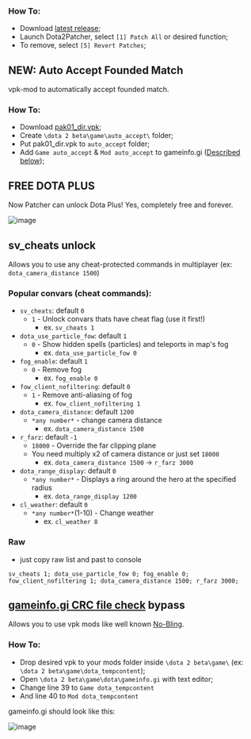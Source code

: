 ### How To:
* Download [latest release](https://github.com/Wolf49406/Dota2Patcher/releases/latest);
* Launch Dota2Patcher, select `[1] Patch All` or desired function;
* To remove, select `[5] Revert Patches`;

## NEW: Auto Accept Founded Match
vpk-mod to automatically accept founded match.
### How To:
* Download [pak01_dir.vpk](https://github.com/Wolf49406/Dota2Patcher/raw/master/pak01_dir.vpk);
* Create `\dota 2 beta\game\auto_accept\` folder;
* Put pak01_dir.vpk to `auto_accept` folder;
* Add `Game auto_accept` & `Mod auto_accept` to gameinfo.gi ([Described below](https://github.com/Wolf49406/Dota2Patcher#how-to-2));

## FREE DOTA PLUS
Now Patcher can unlock Dota Plus! Yes, completely free and forever.

![image](https://user-images.githubusercontent.com/26302888/152439546-eb87ff23-3015-49cf-937a-623497f5bb8c.png)

## sv_cheats unlock
Allows you to use any cheat-protected commands in multiplayer (ex: `dota_camera_distance 1500`)

### Popular convars (cheat commands):
* `sv_cheats`: default `0`
	* `1` - Unlock convars thats have cheat flag (use it first!)
		* ex. `sv_cheats 1`
* `dota_use_particle_fow`: default `1`
	* `0` - Show hidden spells (particles) and teleports in map's fog
		* ex. `dota_use_particle_fow 0`
* `fog_enable`: default `1`
	* `0` - Remove fog
		* ex. `fog_enable 0`
* `fow_client_nofiltering`: default `0`
	* `1` - Remove anti-aliasing of fog
		* ex. `fow_client_nofiltering 1`
* `dota_camera_distance`: default `1200`
	* `*any number*` - change camera distance
		* ex. `dota_camera_distance 1500`
* `r_farz`: default `-1`
	* `18000` - Override the far clipping plane
	* You need multiply x2 of camera distance or just set `18000`
		* ex. `dota_camera_distance 1500` -> `r_farz 3000`
* `dota_range_display`: default `0`
	* `*any number*` - Displays a ring around the hero at the specified radius
		* ex. `dota_range_display 1200`
* `cl_weather`: default `0`
	* `*any number*`(1-10) - Change weather
		* ex. `cl_weather 8`

### Raw

* just copy raw list and past to console

```
sv_cheats 1; dota_use_particle_fow 0; fog_enable 0; fow_client_nofiltering 1; dota_camera_distance 1500; r_farz 3000;
```

## [gameinfo.gi CRC file check](https://www.reddit.com/r/DotA2/comments/s46mj8/dota_2_update_for_11422_11522_utc) bypass
Allows you to use vpk mods like well known [No-Bling](https://github.com/No-Bling/DOTA).  

### How To:
* Drop desired vpk to your mods folder inside `\dota 2 beta\game\` (ex: `\dota 2 beta\game\dota_tempcontent`);
* Open `\dota 2 beta\game\dota\gameinfo.gi` with text editor;
* Change line 39 to `Game dota_tempcontent`
* And line 40 to `Mod dota_tempcontent`

gameinfo.gi should look like this:  

![image](https://user-images.githubusercontent.com/26302888/150647061-251ac247-18f8-407c-847b-3657947f43b2.png)
